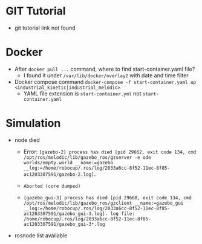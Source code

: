 # GIT Tutorial
- git tutorial link not found

# Docker
- After `docker pull ...` command, where to find start-container.yaml file?
    - I found it under `/var/lib/docker/overlay2` with date and time filter
- Docker compose command `docker-compose -f start-container.yaml up <industrial_kinetic|industrial_melodic>`
    - YAML file extension is `start-container.yml` not `start-container.yaml` 
    
# Simulation
- node died
    - Error: `[gazebo-2] process has died [pid 29662, exit code 134, cmd /opt/ros/melodic/lib/gazebo_ros/gzserver -e ode worlds/empty.world __name:=gazebo __log:=/home/robocup/.ros/log/2033a6cc-8f52-11ec-8f85-ac1203307591/gazebo-2.log]`.
    - `Aborted (core dumped)`

    - `[gazebo_gui-3] process has died [pid 29668, exit code 134, cmd /opt/ros/melodic/lib/gazebo_ros/gzclient __name:=gazebo_gui __log:=/home/robocup/.ros/log/2033a6cc-8f52-11ec-8f85-ac1203307591/gazebo_gui-3.log].
log file: /home/robocup/.ros/log/2033a6cc-8f52-11ec-8f85-ac1203307591/gazebo_gui-3*.log`
- rosnode list available